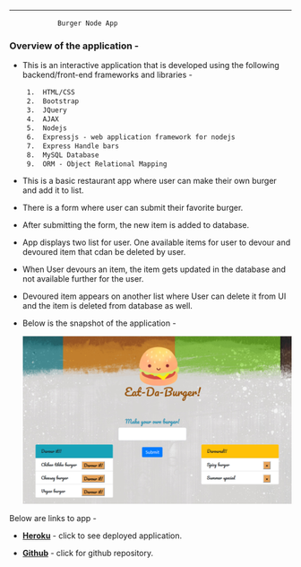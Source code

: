 --- 
                    
                Burger Node App

                 
### Overview of the application -
* This is an interactive application that is developed using the following backend/front-end frameworks and libraries -

       1.  HTML/CSS
       2.  Bootstrap 
       3.  JQuery 
       4.  AJAX 
       5.  Nodejs 
       6.  Expressjs - web application framework for nodejs
       7.  Express Handle bars
       8.  MySQL Database
       9.  ORM - Object Relational Mapping    
       

* This is a basic restaurant app where user can make their own burger and add it to list. 

* There is a form where user can submit their favorite burger.

* After submitting the form, the new item is added to database.

* App displays two list for user. One available items for user to devour and devoured item that cdan be deleted by user.

* When User devours an item, the item gets updated in the database and not available further for the user.

* Devoured item appears on another list where User can delete it from UI and the item is deleted from database as well.

 
* Below is the snapshot of the application -


  ![Burger](https://raw.githubusercontent.com/saranyamohandas/burger/master/public/assets/images/app.png)


Below are links to app -

 - __[Heroku](https://aqueous-tor-51984.herokuapp.com/)__ -  click to see deployed application.

- __[Github](https://github.com/saranyamohandas/burger.git)__ - click for github repository.
